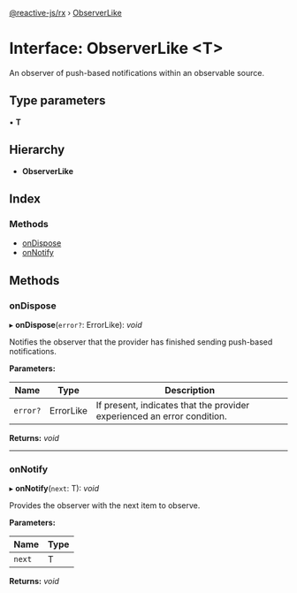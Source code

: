 [@reactive-js/rx](../README.md) › [ObserverLike](observerlike.md)

# Interface: ObserverLike <**T**>

An observer of push-based notifications within an observable source.

## Type parameters

▪ **T**

## Hierarchy

* **ObserverLike**

## Index

### Methods

* [onDispose](observerlike.md#ondispose)
* [onNotify](observerlike.md#onnotify)

## Methods

###  onDispose

▸ **onDispose**(`error?`: ErrorLike): *void*

Notifies the observer that the provider has finished sending push-based notifications.

**Parameters:**

Name | Type | Description |
------ | ------ | ------ |
`error?` | ErrorLike | If present, indicates that the provider experienced an error condition.  |

**Returns:** *void*

___

###  onNotify

▸ **onNotify**(`next`: T): *void*

Provides the observer with the next item to observe.

**Parameters:**

Name | Type |
------ | ------ |
`next` | T |

**Returns:** *void*
